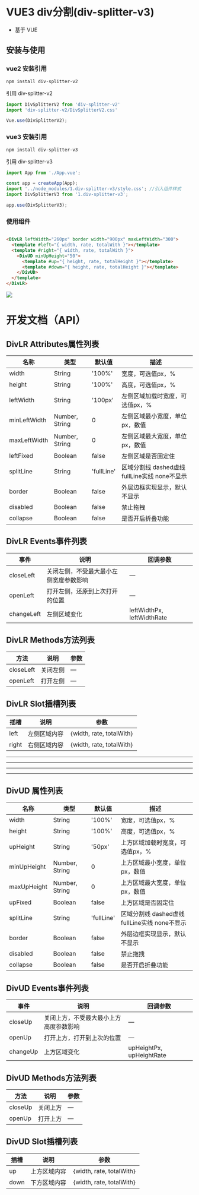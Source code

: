 # VUE3 div分割(div-splitter-v3)

- 基于 VUE

## 安装与使用

### vue2 安装引用

```
npm install div-splitter-v2
```
引用 div-splitter-v2

```ts
import DivSplitterV2 from 'div-splitter-v2'
import 'div-splitter-v2/DivSplitterV2.css'

Vue.use(DivSplitterV2);
```

### vue3 安装引用
```
npm install div-splitter-v3
```
引用 div-splitter-v3

```ts
import App from './App.vue';

const app = createApp(App);
import '../node_modules/1.div-splitter-v3/style.css'; //引入组件样式
import DivSplitterV3 from '1.div-splitter-v3';

app.use(DivSplitterV3);
```

### 使用组件

```html

<DivLR leftWidth="260px" border width="900px" maxLeftWidth="300">
  <template #left="{ width, rate, totalWith }"></template>
  <template #right="{ width, rate, totalWith }">
    <DivUD minUpHeight="50">
      <template #up="{ height, rate, totalHeight }"></template>
      <template #dowm="{ height, rate, totalHeight }"></template>
    </DivUD>
  </template>
</DivLR>
```

<img src="https://github.com/YSY-DO-IT/ysy-docs/blob/main/docs/1.div-splitter/divsplitter.gif"  />

# 开发文档（API）

## DivLR Attributes属性列表

| 名称           | 类型             | 默认值        | 描述                                |
|--------------|----------------|------------|-----------------------------------|
| width        | String         | '100%'     | 宽度，可选值px，%                        |
| height       | String         | '100%'     | 高度，可选值px，%                        |
| leftWidth    | String         | '100px'    | 左侧区域加载时宽度，可选值px，%                 |
| minLeftWidth | Number, String | 0          | 左侧区域最小宽度，单位px，数值                  |
| maxLeftWidth | Number, String | 0          | 左侧区域最大宽度，单位px，数值                  |
| leftFixed    | Boolean        | false      | 左侧区域是否固定住                         |
| splitLine    | String         | 'fullLine' | 区域分割线 dashed虚线 fullLine实线 none不显示 |
| border       | Boolean        | false      | 外层边框实现显示，默认不显示                    |
| disabled     | Boolean        | false      | 禁止拖拽                              |
| collapse     | Boolean        | false      | 是否开启折叠功能                          |

## DivLR Events事件列表

| 事件         | 说明                  | 回调参数                       |
|------------|---------------------|----------------------------|
| closeLeft  | 关闭左侧，不受最大最小左侧宽度参数影响 | —                          |
| openLeft   | 打开左侧，还原到上次打开的位置     | —                          |
| changeLeft | 左侧区域变化              | leftWidthPx, leftWidthRate |

## DivLR Methods方法列表

| 方法        | 说明   | 参数 |
|-----------|------|----|
| closeLeft | 关闭左侧 | —  |
| openLeft  | 打开左侧 | —  |

## DivLR Slot插槽列表

| 插槽    | 说明     | 参数                       |
|-------|--------|--------------------------|
| left  | 左侧区域内容 | ｛width, rate, totalWith｝ |
| right | 右侧区域内容 | ｛width, rate, totalWith｝ |

---

---

---

---

## DivUD 属性列表

| 名称          | 类型             | 默认值        | 描述                                |
|-------------|----------------|------------|-----------------------------------|
| width       | String         | '100%'     | 宽度，可选值px，%                        |
| height      | String         | '100%'     | 高度，可选值px，%                        |
| upHeight    | String         | '50px'     | 上方区域加载时宽度，可选值px，%                 |
| minUpHeight | Number, String | 0          | 上方区域最小宽度，单位px，数值                  |
| maxUpHeight | Number, String | 0          | 上方区域最大宽度，单位px，数值                  |
| upFixed     | Boolean        | false      | 上方区域是否固定住                         |
| splitLine   | String         | 'fullLine' | 区域分割线 dashed虚线 fullLine实线 none不显示 |
| border      | Boolean        | false      | 外层边框实现显示，默认不显示                    |
| disabled    | Boolean        | false      | 禁止拖拽                              |
| collapse    | Boolean        | false      | 是否开启折叠功能                          |

## DivUD Events事件列表

| 事件       | 说明                  | 回调参数                     |
|----------|---------------------|--------------------------|
| closeUp  | 关闭上方，不受最大最小上方高度参数影响 | —                        |
| openUp   | 打开上方，打开到上次的位置       | —                        |
| changeUp | 上方区域变化              | upHeightPx, upHeightRate |

## DivUD Methods方法列表

| 方法      | 说明   | 参数 |
|---------|------|----|
| closeUp | 关闭上方 | —  |
| openUp  | 打开上方 | —  |

## DivUD Slot插槽列表

| 插槽   | 说明     | 参数                       |
|------|--------|--------------------------|
| up   | 上方区域内容 | ｛width, rate, totalWith｝ |
| down | 下方区域内容 | ｛width, rate, totalWith｝ |
